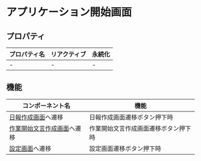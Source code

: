 # アプリケーション開始画面

## プロパティ

|プロパティ名|リアクティブ|永続化|
|---|---|---|
| - | - | - |

## 機能

|コンポーネント名|機能|
|---|---|
|[日報作成画面](./daily-report.md)へ遷移|日報作成画面遷移ボタン押下時|
|[作業開始文言作成画面](./start-report.md)へ遷移|作業開始文言作成画面遷移ボタン押下時|
|[設定画面](./settings.md)へ遷移|設定画面遷移ボタン押下時|
